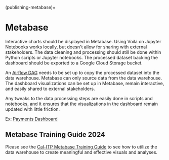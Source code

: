 (publishing-metabase)=

# Metabase

Interactive charts should be displayed in Metabase. Using Voila on Jupyter Notebooks works locally, but doesn't allow for sharing with external stakeholders. The data cleaning and processing should still be done within Python scripts or Jupyter notebooks. The processed dataset backing the dashboard should be exported to a Google Cloud Storage bucket.

An [Airflow DAG](https://github.com/cal-itp/data-infra/tree/main/airflow/dags) needs to be set up to copy the processed dataset into the data warehouse. Metabase can only source data from the data warehouse. The dashboard visualizations can be set up in Metabase, remain interactive, and easily shared to external stakeholders.

Any tweaks to the data processing steps are easily done in scripts and notebooks, and it ensures that the visualizations in the dashboard remain updated with little friction.

Ex: [Payments Dashboard](https://dashboards.calitp.org/dashboard/3-payments-performance-dashboard?transit_provider=mst)

## Metabase Training Guide 2024

Please see the [Cal-ITP Metabase Training Guide](https://docs.google.com/document/d/1ag9qmSDWF9d30lGyKcvAAjILt1sCIJhK7wuUYkfAals/edit?tab=t.0#heading=h.xdjzmfck1e7) to see how to utilize the data warehouse to create meaningful and effective visuals and analyses.
